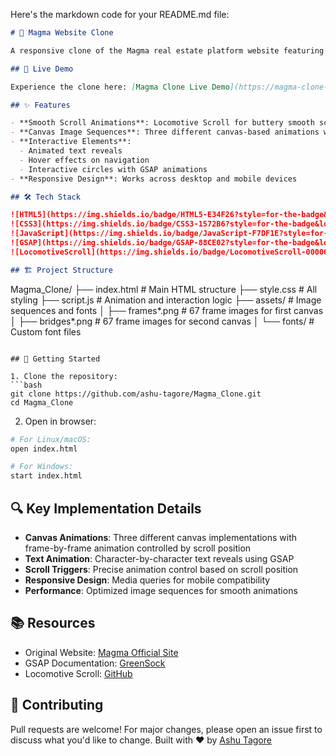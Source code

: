 Here's the markdown code for your README.md file:

```markdown
# 🌋 Magma Website Clone

A responsive clone of the Magma real estate platform website featuring smooth scroll animations, canvas-based image sequences, and interactive Web3 elements.

## 🚀 Live Demo

Experience the clone here: [Magma Clone Live Demo](https://magma-clone-sigma.vercel.app/)

## ✨ Features

- **Smooth Scroll Animations**: Locomotive Scroll for buttery smooth scrolling experience
- **Canvas Image Sequences**: Three different canvas-based animations with 200+ frames
- **Interactive Elements**: 
  - Animated text reveals
  - Hover effects on navigation
  - Interactive circles with GSAP animations
- **Responsive Design**: Works across desktop and mobile devices

## 🛠 Tech Stack

![HTML5](https://img.shields.io/badge/HTML5-E34F26?style=for-the-badge&logo=html5&logoColor=white)
![CSS3](https://img.shields.io/badge/CSS3-1572B6?style=for-the-badge&logo=css3&logoColor=white)
![JavaScript](https://img.shields.io/badge/JavaScript-F7DF1E?style=for-the-badge&logo=javascript&logoColor=black)
![GSAP](https://img.shields.io/badge/GSAP-88CE02?style=for-the-badge&logo=greensock&logoColor=white)
![LocomotiveScroll](https://img.shields.io/badge/LocomotiveScroll-000000?style=for-the-badge)

## 🏗️ Project Structure

```
Magma_Clone/
├── index.html          # Main HTML structure
├── style.css           # All styling
├── script.js           # Animation and interaction logic
├── assets/             # Image sequences and fonts
│   ├── frames*.png     # 67 frame images for first canvas
│   ├── bridges*.png    # 67 frame images for second canvas
│   └── fonts/          # Custom font files
```

## 🚀 Getting Started

1. Clone the repository:
```bash
git clone https://github.com/ashu-tagore/Magma_Clone.git
cd Magma_Clone
```

2. Open in browser:
```bash
# For Linux/macOS:
open index.html

# For Windows:
start index.html
```

## 🔍 Key Implementation Details

- **Canvas Animations**: Three different canvas implementations with frame-by-frame animation controlled by scroll position
- **Text Animation**: Character-by-character text reveals using GSAP
- **Scroll Triggers**: Precise animation control based on scroll position
- **Responsive Design**: Media queries for mobile compatibility
- **Performance**: Optimized image sequences for smooth animations

## 📚 Resources

- Original Website: [Magma Official Site](https://thisismagma.com/)
- GSAP Documentation: [GreenSock](https://greensock.com/docs/)
- Locomotive Scroll: [GitHub](https://github.com/locomotivemtl/locomotive-scroll)

## 🤝 Contributing

Pull requests are welcome! For major changes, please open an issue first to discuss what you'd like to change.
Built with ❤️ by [Ashu Tagore](https://github.com/ashu-tagore)
```
